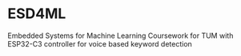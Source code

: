 # ESD4ML
Embedded Systems for Machine Learning Coursework for TUM with ESP32-C3 controller for voice based keyword detection
